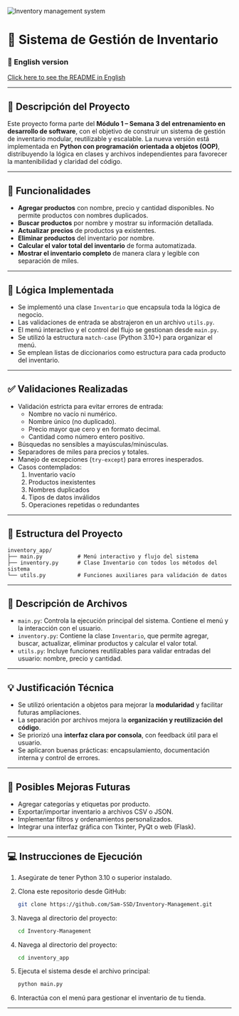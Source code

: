 ![Inventory management system](https://github.com/user-attachments/assets/f853b6a5-15d5-45a8-8c47-8f1721fa6ed5)

# 🧾 Sistema de Gestión de Inventario

### 📘 English version

[Click here to see the README in English](./README_EN.md)

---

## 📌 Descripción del Proyecto

Este proyecto forma parte del **Módulo 1 – Semana 3 del entrenamiento en desarrollo de software**, con el objetivo de
construir un sistema de gestión de inventario modular, reutilizable y escalable. La nueva versión está implementada en 
**Python con programación orientada a objetos (OOP)**, distribuyendo la lógica en clases y archivos independientes para
favorecer la mantenibilidad y claridad del código.

---

## 🎯 Funcionalidades

- **Agregar productos** con nombre, precio y cantidad disponibles. No permite productos con nombres duplicados.
- **Buscar productos** por nombre y mostrar su información detallada.
- **Actualizar precios** de productos ya existentes.
- **Eliminar productos** del inventario por nombre.
- **Calcular el valor total del inventario** de forma automatizada.
- **Mostrar el inventario completo** de manera clara y legible con separación de miles.

---

## 🧠 Lógica Implementada

- Se implementó una clase `Inventario` que encapsula toda la lógica de negocio.
- Las validaciones de entrada se abstrajeron en un archivo `utils.py`.
- El menú interactivo y el control del flujo se gestionan desde `main.py`.
- Se utilizó la estructura `match-case` (Python 3.10+) para organizar el menú.
- Se emplean listas de diccionarios como estructura para cada producto del inventario.

---

## ✅ Validaciones Realizadas

- Validación estricta para evitar errores de entrada:
    - Nombre no vacío ni numérico.
    - Nombre único (no duplicado).
    - Precio mayor que cero y en formato decimal.
    - Cantidad como número entero positivo.
- Búsquedas no sensibles a mayúsculas/minúsculas.
- Separadores de miles para precios y totales.
- Manejo de excepciones (`try-except`) para errores inesperados.
- Casos contemplados:
    1. Inventario vacío
    2. Productos inexistentes
    3. Nombres duplicados
    4. Tipos de datos inválidos
    5. Operaciones repetidas o redundantes

---

## 📁 Estructura del Proyecto

```
inventory_app/
├── main.py           # Menú interactivo y flujo del sistema
├── inventory.py      # Clase Inventario con todos los métodos del sistema
└── utils.py          # Funciones auxiliares para validación de datos
```

---

## 🧩 Descripción de Archivos

- `main.py`: Controla la ejecución principal del sistema. Contiene el menú y la interacción con el usuario.
- `inventory.py`: Contiene la clase `Inventario`, que permite agregar, buscar, actualizar, eliminar productos y calcular
  el valor total.
- `utils.py`: Incluye funciones reutilizables para validar entradas del usuario: nombre, precio y cantidad.

---

## 💡 Justificación Técnica

- Se utilizó orientación a objetos para mejorar la **modularidad** y facilitar futuras ampliaciones.
- La separación por archivos mejora la **organización y reutilización del código**.
- Se priorizó una **interfaz clara por consola**, con feedback útil para el usuario.
- Se aplicaron buenas prácticas: encapsulamiento, documentación interna y control de errores.

---

## 🚀 Posibles Mejoras Futuras

- Agregar categorías y etiquetas por producto.
- Exportar/importar inventario a archivos CSV o JSON.
- Implementar filtros y ordenamientos personalizados.
- Integrar una interfaz gráfica con Tkinter, PyQt o web (Flask).

---

## 💻 Instrucciones de Ejecución

1. Asegúrate de tener Python 3.10 o superior instalado.
2. Clona este repositorio desde GitHub:

   ```bash
   git clone https://github.com/Sam-SSD/Inventory-Management.git
   ```

3. Navega al directorio del proyecto:

   ```bash
   cd Inventory-Management
   ```
4. Navega al directorio del proyecto:

   ```bash
   cd inventory_app
   ```

5. Ejecuta el sistema desde el archivo principal:

   ```bash
   python main.py
   ```

6. Interactúa con el menú para gestionar el inventario de tu tienda.

---
